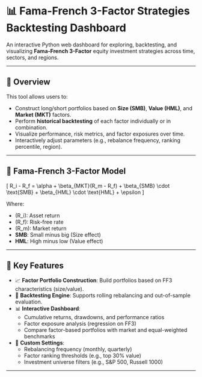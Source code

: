 # 📊 Fama-French 3-Factor Strategies Backtesting Dashboard

An interactive Python web dashboard for exploring, backtesting, and visualizing **Fama-French 3-Factor** equity investment strategies across time, sectors, and regions.

---

## 🧠 Overview

This tool allows users to:
- Construct long/short portfolios based on **Size (SMB)**, **Value (HML)**, and **Market (MKT)** factors.
- Perform **historical backtesting** of each factor individually or in combination.
- Visualize performance, risk metrics, and factor exposures over time.
- Interactively adjust parameters (e.g., rebalance frequency, ranking percentile, region).

---

## 🧮 Fama-French 3-Factor Model

\[
R_i - R_f = \alpha + \beta_{MKT}(R_m - R_f) + \beta_{SMB} \cdot \text{SMB} + \beta_{HML} \cdot \text{HML} + \epsilon
\]

Where:
- \(R_i\): Asset return
- \(R_f\): Risk-free rate
- \(R_m\): Market return
- **SMB**: Small minus big (Size effect)
- **HML**: High minus low (Value effect)

---

## 🚀 Key Features

- 📈 **Factor Portfolio Construction**: Build portfolios based on FF3 characteristics (size/value).
- 🧪 **Backtesting Engine**: Supports rolling rebalancing and out-of-sample evaluation.
- 📊 **Interactive Dashboard**:
  - Cumulative returns, drawdowns, and performance ratios
  - Factor exposure analysis (regression on FF3)
  - Compare factor-based portfolios with market and equal-weighted benchmarks
- 🔧 **Custom Settings**:
  - Rebalancing frequency (monthly, quarterly)
  - Factor ranking thresholds (e.g., top 30% value)
  - Investment universe filters (e.g., S&P 500, Russell 1000)

---




